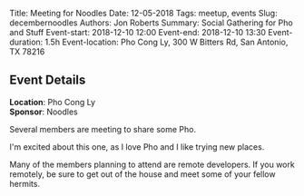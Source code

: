 Title: Meeting for Noodles
Date: 12-05-2018
Tags: meetup, events
Slug: decembernoodles
Authors: Jon Roberts
Summary: Social Gathering for Pho and Stuff
Event-start: 2018-12-10 12:00
Event-end: 2018-12-10 13:30
Event-duration: 1.5h
Event-location: Pho Cong Ly, 300 W Bitters Rd, San Antonio, TX 78216

## Event Details

**Location**: Pho Cong Ly<br>
**Sponsor**: Noodles<br>

Several members are meeting to share some Pho.

I'm excited about this one, as I love Pho and I like trying new places.

Many of the members planning to attend are remote developers. If you work remotely, be sure to get out of the house and meet some of your fellow hermits.
